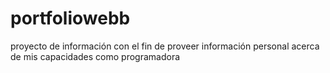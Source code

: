 # portfoliowebb
proyecto de información con el fin de proveer información personal acerca de mis capacidades  como programadora 
